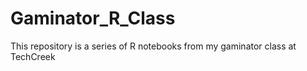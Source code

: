 # Gaminator_R_Class

This repository is a series of R notebooks from my gaminator class at TechCreek
